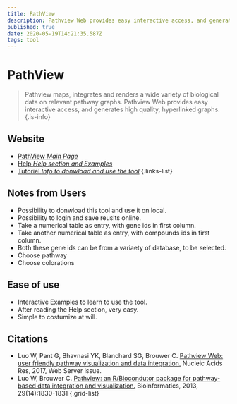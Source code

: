 ```yaml
---
title: PathView
description: Pathview Web provides easy interactive access, and generates high quality, hyperlinked graphs.
published: true
date: 2020-05-19T14:21:35.587Z
tags: tool
---
```


# PathView

> Pathview maps, integrates and renders a wide variety of biological data on relevant pathway graphs.
&NewLine;
Pathview Web provides easy interactive access, and generates high quality, hyperlinked graphs.
{.is-info}

## Website

- [PathView *Main Page*](https://pathview.uncc.edu/)
- [Help *Help section and Examples*](https://pathview.uncc.edu/overview)
- [Tutoriel *Info to donwload and use the tool*](http://www.bioconductor.org/packages/release/bioc/vignettes/pathview/inst/doc/pathview.pdf)
{.links-list}

## Notes from Users
- Possibility to donwload this tool and use it on local.
- Possibility to login and save reuslts online.
- Take a numerical table as entry, with gene ids in first column.
- Take another numerical table as entry, with compounds ids in first column.
- Both these gene ids can be from a variaety of database, to be selected.
- Choose pathway
- Choose colorations

## Ease of use
- Interactive Examples to learn to use the tool.
- After reading the Help section, very easy.
- Simple to costumize at will.

## Citations

- Luo W, Pant G, Bhavnasi YK, Blanchard SG, Brouwer C. [Pathview Web: user friendly pathway visualization and data integration.](https://academic.oup.com/nar/article/45/W1/W501/3804420) Nucleic Acids Res, 2017, Web Server issue.
- Luo W, Brouwer C. [Pathview: an R/Biocondutor package for pathway-based data integration and visualization.](https://academic.oup.com/bioinformatics/article/29/14/1830/232698) Bioinformatics, 2013, 29(14):1830-1831
{.grid-list}